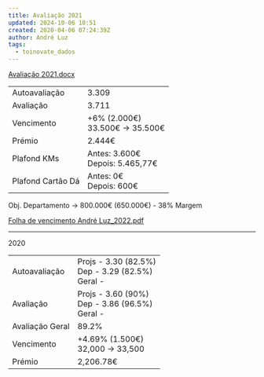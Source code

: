 ```yaml
---
title: Avaliação 2021
updated: 2024-10-06 10:51
created: 2020-04-06 07:24:39Z
author: André Luz
tags:
  - toinovate_dados
---
```


[Avaliação 2021.docx](Avalia__o_2021.docx)

|     |     |
| --- | --- |
| Autoavaliação | 3.309 |
| Avaliação | 3.711 |
| Vencimento | +6% (2.000€)<br>33.500€ -> 35.500€ |
| Prémio | 2.444€ |
| Plafond KMs | Antes: 3.600€<br>Depois: 5.465,77€ |
| Plafond Cartão Dá | Antes: 0€<br>Depois: 600€ |

Obj. Departamento -> 800.000€ (650.000€) - 38% Margem

[Folha de vencimento André Luz_2022.pdf](Folha_de_vencimento_Andr__Luz_20)

* * *

2020

|     |     |
| --- | --- |
| Autoavaliação | Projs - 3.30 (82.5%)<br>Dep - 3.29 (82.5%)<br>Geral - |
| Avaliação | Projs - 3.60 (90%)<br>Dep - 3.86 (96.5%)<br>Geral - |
| Avaliação Geral | 89.2% |
| Vencimento | +4.69% (1.500€)<br>32,000 -> 33,500 |
| Prémio | 2,206.78€ |